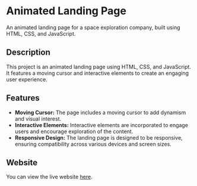 # Animated Landing Page

An animated landing page for a space exploration company, built using HTML, CSS, and JavaScript.

## Description

This project is an animated landing page using HTML, CSS, and JavaScript. It features a moving cursor and interactive elements to create an engaging user experience.

## Features

- **Moving Cursor:** The page includes a moving cursor to add dynamism and visual interest.
- **Interactive Elements:** Interactive elements are incorporated to engage users and encourage exploration of the content.
- **Responsive Design:** The landing page is designed to be responsive, ensuring compatibility across various devices and screen sizes.

## Website

You can view the live website [here](https://yourwebsite.com).
